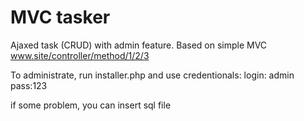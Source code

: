 # MVC tasker
Ajaxed task (CRUD) with admin feature. Based on simple MVC  www.site/controller/method/1/2/3

To administrate, run installer.php and use credentionals: 
login: admin 
pass:123

if some problem, you can insert sql file
